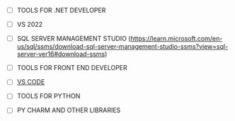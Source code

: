 - [ ] TOOLS FOR .NET DEVELOPER
- [ ] VS 2022
- [ ] SQL SERVER MANAGEMENT STUDIO (https://learn.microsoft.com/en-us/sql/ssms/download-sql-server-management-studio-ssms?view=sql-server-ver16#download-ssms)

- [ ] TOOLS FOR FRONT END DEVELOPER
- [ ] [VS CODE](https://code.visualstudio.com/)

- [ ] TOOLS FOR PYTHON
- [ ] PY CHARM AND OTHER LIBRARIES

